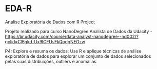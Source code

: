 # EDA-R
Análise Exploratória de Dados com R Project

Projeto realizado para curso NanoDegree Analista de Dados da Udacity - 
https://br.udacity.com/course/data-analyst-nanodegree--nd002/?gclid=CI6gkd-Ux9ICFUsFkQodgNEOzw

P4: Explore e resuma os dados: 
Use R e aplique técnicas de análise exploratória de dados para explorar um conjunto de dados 
selecionados pelas suas distribuições, outliers e anomalias.
